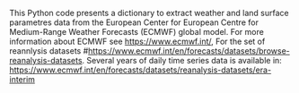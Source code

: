 
This Python code presents a dictionary to extract weather and land surface parametres data from the European Center for European Centre for Medium-Range Weather Forecasts (ECMWF) global model. For more information about ECMWF see https://www.ecmwf.int/, For  the set of reannlysis datasets  #https://www.ecmwf.int/en/forecasts/datasets/browse-reanalysis-datasets.  Several years of daily time series data is available in:  https://www.ecmwf.int/en/forecasts/datasets/reanalysis-datasets/era-interim 


